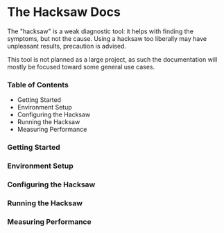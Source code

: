 # The Hacksaw Docs

The "hacksaw" is a weak diagnostic tool: it helps with finding the symptoms, but not the cause. Using a hacksaw too liberally may have unpleasant results, precaution is advised.

This tool is not planned as a large project, as such the documentation will mostly be focused toward some general use cases.

### Table of Contents

* Getting Started
* Environment Setup
* Configuring the Hacksaw
* Running the Hacksaw
* Measuring Performance

### Getting Started

### Environment Setup

### Configuring the Hacksaw

### Running the Hacksaw

### Measuring Performance
